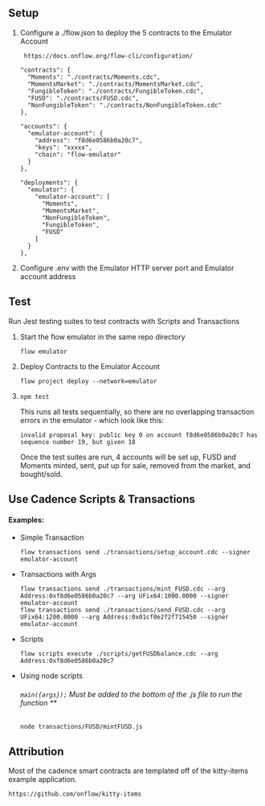 ## Setup
1. Configure a ./flow.json to deploy the 5 contracts to the Emulator Account
		
		https://docs.onflow.org/flow-cli/configuration/

	```
	"contracts": {
      "Moments": "./contracts/Moments.cdc",
      "MomentsMarket": "./contracts/MomentsMarket.cdc",
      "FungibleToken": "./contracts/FungibleToken.cdc",
      "FUSD": "./contracts/FUSD.cdc",
      "NonFungibleToken": "./contracts/NonFungibleToken.cdc"
    },
	```
	```
	"accounts": {
      "emulator-account": {
        "address": "f8d6e0586b0a20c7",
        "keys": "xxxxx",
        "chain": "flow-emulator"
      }
	},
	```
	```
	"deployments": {
      "emulator": {
        "emulator-account": [
          "Moments",
          "MomentsMarket",
          "NonFungibleToken",
          "FungibleToken",
          "FUSD"
        ]
      }
    },
	```

2. Configure .env with the Emulator HTTP server port and Emulator account address

## Test
Run Jest testing suites to test contracts with Scripts and Transactions
1. Start the flow emulator in the same repo directory

	```flow emulator```
    
2. Deploy Contracts to the Emulator Account

	```flow project deploy --network=emulator```

3. ```npm test```
 
	This runs all tests sequentially, so there are no overlapping transaction errors in the emulator - which look like this:
    ```
	invalid proposal key: public key 0 on account f8d6e0586b0a20c7 has sequence number 19, but given 18
	```
	Once the test suites are run, 4 accounts will be set up, FUSD and Moments minted, sent, put up for sale, removed from the market, and bought/sold.

## Use Cadence Scripts & Transactions

#### Examples:

- Simple Transaction

	```
	flow transactions send ./transactions/setup_account.cdc --signer emulator-account
	```
- Transactions with Args

	```
	flow transactions send ./transactions/mint_FUSD.cdc --arg Address:0xf8d6e0586b0a20c7 --arg UFix64:1000.0000 --signer emulator-account
    flow transactions send ./transactions/send_FUSD.cdc --arg UFix64:1200.0000 --arg Address:0x01cf0e2f2f715450 --signer emulator-account
	```
- Scripts

	```
	flow scripts execute ./scripts/getFUSDbalance.cdc --arg Address:0xf8d6e0586b0a20c7
	```
- Using node scripts

	###### ```main({args});``` Must be added to the bottom of the .js file to run the function **

	```
	node transactions/FUSD/mintFUSD.js
	```
    
## Attribution

Most of the cadence smart contracts are templated off of the kitty-items example application.

    https://github.com/onflow/kitty-items